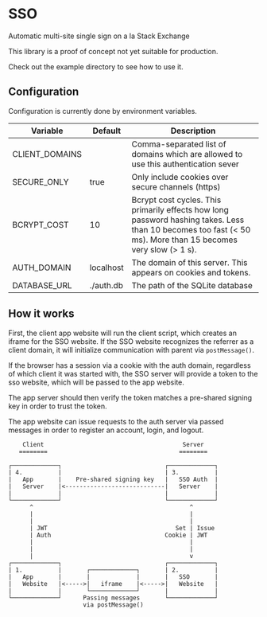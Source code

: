 SSO
===

Automatic multi-site single sign on a la Stack Exchange

This library is a proof of concept not yet suitable for production.

Check out the example directory to see how to use it.

## Configuration

Configuration is currently done by environment variables.

| Variable | Default | Description |
|----------|---------|-------------|
| CLIENT_DOMAINS | | Comma-separated list of domains which are allowed to use this authentication sever |
| SECURE_ONLY | true | Only include cookies over secure channels (https) |
| BCRYPT_COST | 10 | Bcrypt cost cycles. This primarily effects how long password hashing takes. Less than 10 becomes too fast (< 50 ms). More than 15 becomes very slow (> 1 s). |
| AUTH_DOMAIN | localhost | The domain of this server. This appears on cookies and tokens. |
| DATABASE_URL | ./auth.db | The path of the SQLite database |


## How it works

First, the client app website will run the client script, which creates an
iframe for the SSO website. If the SSO website recognizes the referrer as a
client domain, it will initialize communication with parent via `postMessage()`.

If the browser has a session via a cookie with the auth domain, regardless of
which client it was started with, the SSO server will provide a token to the
sso website, which will be passed to the app website.

The app server should then verify the token matches a pre-shared signing key in
order to trust the token.

The app website can issue requests to the auth server via passed messages in 
order to register an account, login, and logout.



        Client                                       Server
       ========                                     ========

    ┌─────────────┐                             ┌─────────────┐
    | 4.          |                             | 3.          |
    |   App       |    Pre-shared signing key   |   SSO Auth  |
    |   Server    |<----------------------------|   Server    |
    |             |                             |             |
    └─────────────┘                             └─────────────┘
          ^                                            ^
          |                                            |
          |                                            |
          | JWT                                    Set | Issue
          | Auth                                Cookie | JWT
          |                                            |
          |                                            |
          |                                            v
    ┌─────────────┐                             ┌─────────────┐
    | 1.          |       ┌─────────────┐       | 2.          |
    |   App       |       |             |       |   SSO       |
    |   Website   |<----->|   iframe    |<----->|   Website   |
    |             |       └─────────────┘       |             |
    └─────────────┘      Passing messages       └─────────────┘
                         via postMessage()
